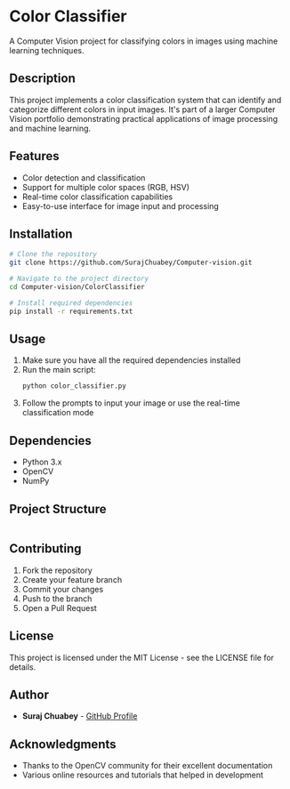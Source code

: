 # Color Classifier

A Computer Vision project for classifying colors in images using machine learning techniques.

## Description

This project implements a color classification system that can identify and categorize different colors in input images. It's part of a larger Computer Vision portfolio demonstrating practical applications of image processing and machine learning.

## Features

- Color detection and classification
- Support for multiple color spaces (RGB, HSV)
- Real-time color classification capabilities
- Easy-to-use interface for image input and processing

## Installation

```bash
# Clone the repository
git clone https://github.com/SurajChuabey/Computer-vision.git

# Navigate to the project directory
cd Computer-vision/ColorClassifier

# Install required dependencies
pip install -r requirements.txt
```

## Usage

1. Make sure you have all the required dependencies installed
2. Run the main script:
   ```bash
   python color_classifier.py
   ```
3. Follow the prompts to input your image or use the real-time classification mode

## Dependencies

- Python 3.x
- OpenCV
- NumPy
## Project Structure

```
```

## Contributing

1. Fork the repository
2. Create your feature branch 
3. Commit your changes
4. Push to the branch 
5. Open a Pull Request

## License

This project is licensed under the MIT License - see the LICENSE file for details.

## Author

- **Suraj Chuabey** - [GitHub Profile](https://github.com/SurajChuabey)

## Acknowledgments

- Thanks to the OpenCV community for their excellent documentation
- Various online resources and tutorials that helped in development
